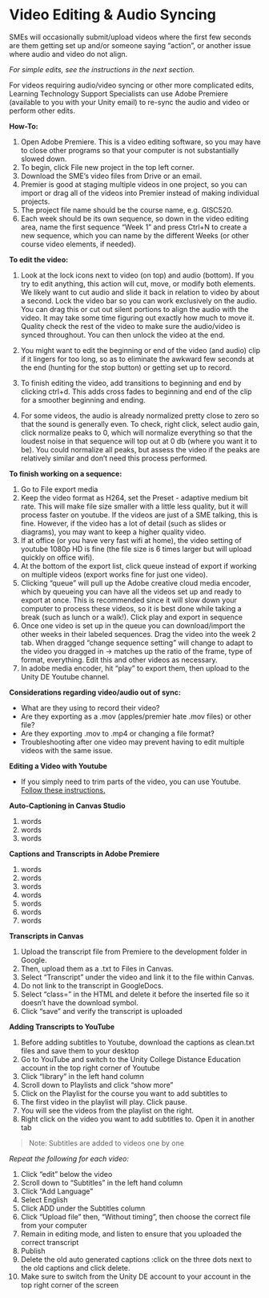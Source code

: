 # Video Editing &amp; Audio Syncing

SMEs will occasionally submit/upload videos where the first few seconds are them getting set up and/or someone saying “action”, or another issue where audio and video do not align.

*For simple edits, see the instructions in the next section.*

For videos requiring audio/video syncing or other more complicated edits, Learning Technology Support Specialists can use Adobe Premiere (available to you with your Unity email) to re-sync the audio and video or perform other edits.

**How-To:**

1. Open Adobe Premiere. This is a video editing software, so you may have to close other programs so that your computer is not substantially slowed down. 
2. To begin, click File new project in the top left corner. 
3. Download the SME’s video files from Drive or an email. 
4. Premier is good at staging multiple videos in one project, so you can import or drag all of the videos into Premier instead of making individual projects. 
5. The project file name should be the course name, e.g. GISC520.
6. Each week should be its own sequence, so down in the video editing area, name the first sequence “Week 1” and press Ctrl+N to create a new sequence, which you can name by the different Weeks (or other course video elements, if needed).

**To edit the video:**
1. Look at the lock icons next to video (on top) and audio (bottom). If you try to edit anything, this action will cut, move, or modify both elements. We likely want to cut audio and slide it back in relation to video by about a second. Lock the video bar so you can work exclusively on the audio. You can drag this or cut out silent portions to align the audio with the video. It may take some time figuring out exactly how much to move it. Quality check the rest of the video to make sure the audio/video is synced throughout. You can then unlock the video at the end. 
2. You might want to edit the beginning or end of the video (and audio) clip if it lingers for too long, so as to eliminate the awkward few seconds at the end (hunting for the stop button) or getting set up to record. 
3. To finish editing the video, add transitions to beginning and end by clicking ctrl+d. This adds cross fades to beginning and end of the clip for a smoother beginning and ending.

4. For some videos, the audio is already normalized pretty close to zero so that the sound is generally even. To check, right click, select audio gain, click normalize peaks to 0, which will normalize everything so that the loudest noise in that sequence will top out at 0 db (where you want it to be). You could normalize all peaks, but assess the video if the peaks are relatively similar and don’t need this process performed.

**To finish working on a sequence:** 
1. Go to File export media 
2. Keep the video format as H264, set the Preset - adaptive medium bit rate. This will make file size smaller with a little less quality, but it will process faster on youtube. If the videos are just of a SME talking, this is fine. However, if the video has a lot of detail (such as slides or diagrams), you may want to keep a higher quality video. 
3. If at office (or you have very fast wifi at home), the video setting of youtube 1080p HD is fine (the file size is 6 times larger but will upload quickly on office wifi). 
4. At the bottom of the export list, click queue instead of export if working on multiple videos (export works fine for just one video). 
5. Clicking “queue” will pull up the Adobe creative cloud media encoder, which by queueing you can have all the videos set up and ready to export at once. This is recommended since it will slow down your computer to process these videos, so it is best done while taking a break (such as lunch or a walk!). Click play and export in sequence 
6. Once one video is set up in the queue you can download/import the other weeks in their labeled sequences. Drag the video into the week 2 tab. When dragged “change sequence setting” will change to adapt to the video you dragged in → matches up the ratio of the frame, type of format, everything. Edit this and other videos as necessary. 
7. In adobe media encoder, hit “play” to export them, then upload to the Unity DE Youtube channel.

**Considerations regarding video/audio out of sync:**
- What are they using to record their video? 
- Are they exporting as a .mov (apples/premier hate .mov files) or other file? 
- Are they exporting .mov to .mp4 or changing a file format? 
- Troubleshooting after one video may prevent having to edit multiple videos with the same issue.

**Editing a Video with Youtube**
- If you simply need to trim parts of the video, you can use Youtube. [Follow these instructions.](https://support.google.com/youtube/answer/9057455?hl=en)

**Auto-Captioning in Canvas Studio**
1. words
2. words
3. words


**Captions and Transcripts in Adobe Premiere**
1. words
2. words
3. words
4. words
5. words
6. words
7. words


**Transcripts in Canvas**

1. Upload the transcript file from Premiere to the development folder in Google. 
2. Then, upload them as a .txt to Files in Canvas. 
3. Select “Transcript” under the video and link it to the file within Canvas. 
4. Do not link to the transcript in GoogleDocs. 
5. Select “class=” in the HTML and delete it before the inserted file so it doesn’t have the download symbol. 
6. Click “save” and verify the transcript is uploaded


**Adding Transcripts to YouTube**
1. Before adding subtitles to Youtube, download the captions as clean.txt files and save them to your desktop 
2. Go to YouTube and switch to the Unity College Distance Education account in the top right corner of Youtube 
3. Click “library” in the left hand column 
4. Scroll down to Playlists and click “show more” 
5. Click on the Playlist for the course you want to add subtitles to 
6. The first video in the playlist will play. Click pause. 
7. You will see the videos from the playlist on the right. 
8. Right click on the video you want to add subtitles to. Open it in another tab 
> Note: Subtitles are added to videos one by one

*Repeat the following for each video:*
1. Click “edit” below the video 
2. Scroll down to “Subtitles” in the left hand column 
3. Click “Add Language” 
4. Select English 
5. Click ADD under the Subtitles column 
6. Click “Upload file” then, “Without timing”, then choose the correct file from your computer 
7. Remain in editing mode, and listen to ensure that you uploaded the correct transcript 
8. Publish 
9. Delete the old auto generated captions :click on the three dots next to the old captions and click delete. 
10. Make sure to switch from the Unity DE account to your account in the top right corner of the screen
